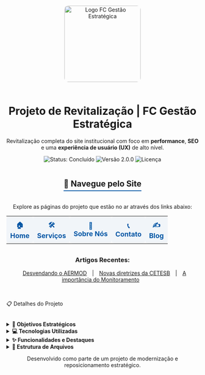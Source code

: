 <div align="center">
<img src="https://cdn-ifmnf.nitrocdn.com/xixizGYjnLRTAIhQbxamOxLcwRPobwga/assets/images/optimized/rev-db1d12f/www.fcgestaoestrategica.com.br/wp-content/uploads/2022/12/logo12-1.jpg" alt="Logo FC Gestão Estratégica" width="200px" style="border-radius: 10px; margin-bottom: 20px;">
<h1><strong>Projeto de Revitalização | FC Gestão Estratégica</strong></h1>
<p>Revitalização completa do site institucional com foco em <strong>performance</strong>, <strong>SEO</strong> e uma <strong>experiência de usuário (UX)</strong> de alto nível.</p>

<p>
<img src="[https://img.shields.io/badge/Status-Conclu%C3%ADdo-brightgreen%3Fstyle%3Dfor-the-badge](https://icons8.com.br/icon/kCNfpZEhheCl/selecionado)" alt="Status: Concluído">
<img src="https://img.shields.io/badge/Vers%C3%A3o-2.0.0-blue%3Fstyle%3Dfor-the-badge" alt="Versão 2.0.0">
<img src="https://img.shields.io/github/license/hbtmarc/fcge%3Fstyle%3Dfor-the-badge%26color%3Dinformational" alt="Licença">
</p>
</div>

<div align="center">
<h2 style="border-bottom: 2px solid #0055A4; padding-bottom: 5px; display: inline-block;">🚀 Navegue pelo Site</h2>
<p>Explore as páginas do projeto que estão no ar através dos links abaixo:</p>
<table width="90%" style="border: none; text-align: center;">
<tr style="background-color: transparent;">
<td style="padding: 10px; border-radius: 8px; background-color: #f1f5f9;">
<a href="https://hbtmarc.github.io/fcge/" style="text-decoration: none; color: #0055A4; font-weight: bold; font-size: 1.1em;">🏠<br>Home</a>
</td>
<td style="padding: 10px; border-radius: 8px; background-color: #f1f5f9;">
<a href="https://hbtmarc.github.io/fcge/servicos.html" style="text-decoration: none; color: #0055A4; font-weight: bold; font-size: 1.1em;">🛠️<br>Serviços</a>
</td>
<td style="padding: 10px; border-radius: 8px; background-color: #f1f5f9;">
<a href="https://hbtmarc.github.io/fcge/sobre.html" style="text-decoration: none; color: #0055A4; font-weight: bold; font-size: 1.1em;">🏢<br>Sobre Nós</a>
</td>
<td style="padding: 10px; border-radius: 8px; background-color: #f1f5f9;">
<a href="https://hbtmarc.github.io/fcge/contato.html" style="text-decoration: none; color: #0055A4; font-weight: bold; font-size: 1.1em;">📞<br>Contato</a>
</td>
<td style="padding: 10px; border-radius: 8px; background-color: #f1f5f9;">
<a href="https://hbtmarc.github.io/fcge/blog.html" style="text-decoration: none; color: #0055A4; font-weight: bold; font-size: 1.1em;">✍️<br>Blog</a>
</td>
</tr>
</table>

<h3 style="margin-top: 2rem;">Artigos Recentes:</h3>
<p>
<a href="https://hbtmarc.github.io/fcge/artigo-aermod.html" style="margin: 0 10px;">Desvendando o AERMOD</a> |
<a href="https://hbtmarc.github.io/fcge/artigo-cetesb.html" style="margin: 0 10px;">Novas diretrizes da CETESB</a> |
<a href="https://hbtmarc.github.io/fcge/artigo-qualidade-ar.html" style="margin: 0 10px;">A importância do Monitoramento</a>
</p>
</div>
<br>
<p></p>
📋 Detalhes do Projeto
<p></p>
<br>
<details>
<summary><strong>🎯 Objetivos Estratégicos</strong></summary>
<br>
O projeto foi guiado pelos seguintes pilares:
<ul>
<li>🎨 <strong>UX/UI Profissional:</strong> Implementar um design moderno, limpo e intuitivo, seguindo as melhores práticas de mercado para transmitir profissionalismo e confiança.</li>
<li>🎯 <strong>Landing Page Focada em Conversão:</strong> Transformar a página inicial em uma ferramenta que guia o usuário de forma clara até a chamada para ação (contato).</li>
<li>🔍 <strong>Otimização para SEO:</strong> Estruturar todo o conteúdo e código para maximizar o ranqueamento orgânico, especialmente para o termo "Estudo de Dispersão Atmosférica".</li>
<li>⚡ <strong>Alta Performance e Segurança:</strong> Utilizar uma arquitetura estática para garantir um site extremamente rápido, seguro e com manutenção simplificada.</li>
<li>📱 <strong>Responsividade Total:</strong> Garantir uma experiência de navegação perfeita e consistente em todos os dispositivos, de desktops a smartphones.</li>
<li>🌐 <strong>Compatibilidade de Hospedagem:</strong> A estrutura simples permite que o site seja hospedado em qualquer serviço comum, sem configurações complexas.</li>
</ul>
</details>

<details>
<summary><strong>💻 Tecnologias Utilizadas</strong></summary>
<br>
A escolha tecnológica priorizou a performance, simplicidade e as melhores ferramentas para um front-end moderno.
<table style="width:100%; border: none;">
<tr style="background-color: transparent;">
<td align="center"><img src="https://img.shields.io/badge/HTML5-E34F26%3Fstyle%3Dfor-the-badge%26logo%3Dhtml5%26logoColor%3Dwhite" alt="HTML5"></td>
<td align="center"><img src="https://img.shields.io/badge/Tailwind_CSS-38B2AC%3Fstyle%3Dfor-the-badge%26logo%3Dtailwind-css%26logoColor%3Dwhite" alt="Tailwind CSS"></td>
<td align="center"><img src="https://img.shields.io/badge/CSS3-1572B6%3Fstyle%3Dfor-the-badge%26logo%3Dcss3%26logoColor%3Dwhite" alt="CSS3"></td>
<td align="center"><img src="https://img.shields.io/badge/JavaScript-F7DF1E%3Fstyle%3Dfor-the-badge%26logo%3Djavascript%26logoColor%3Dblack" alt="JavaScript"></td>
</tr>
</table>
<ul>
<li><strong>HTML5:</strong> Para a estruturação semântica de todo o conteúdo.</li>
<li><strong>Tailwind CSS:</strong> Framework CSS utility-first para a criação de um design moderno e responsivo de forma ágil.</li>
<li><strong>CSS3 Customizado:</strong> Estilos personalizados para animações avançadas, efeitos de hover e parallax.</li>
<li><strong>JavaScript (Vanilla):</strong> Utilizado para interatividade, como animações de scroll e modais, sem a necessidade de bibliotecas pesadas.</li>
</ul>
</details>

<details>
<summary><strong>✨ Funcionalidades e Destaques</strong></summary>
<br>
<ul>
<li>✨ <strong>Animações de Scroll:</strong> Elementos surgem suavemente na tela à medida que o usuário rola a página.</li>
<li>🏞️ <strong>Efeito Parallax:</strong> Seções com imagens de fundo fixas que criam uma percepção de profundidade.</li>
<li>🖱️ <strong>Microinterações:</strong> Efeitos sutis de hover em botões e links que fornecem feedback visual.</li>
<li>📌 <strong>Header Fixo e Inteligente:</strong> O cabeçalho permanece no topo da página durante a navegação para fácil acesso.</li>
<li>🎬 <strong>Modal de Vídeo:</strong> Player de vídeo que abre sobre a página, mantendo o usuário no site.</li>
<li>📰 <strong>Seção de Blog:</strong> Páginas de artigos individuais para aprofundamento de conteúdo e SEO.</li>
</ul>
</details>

<details>
<summary><strong>📂 Estrutura de Arquivos</strong></summary>
<br>
<pre>
/
|-- index.html                    <em>(Landing Page principal)</em>
|-- servicos.html                 <em>(Página detalhada de serviços)</em>
|-- sobre.html                    <em>(Página institucional da empresa)</em>
|-- contato.html                  <em>(Página de contato com formulário)</em>
|-- blog.html                     <em>(Página agregadora para os posts do blog)</em>
|-- artigo-aermod.html            <em>(Página do artigo sobre AERMOD)</em>
|-- artigo-cetesb.html            <em>(Página do artigo sobre CETESB)</em>
|-- artigo-qualidade-ar.html      <em>(Página do artigo sobre Qualidade do Ar)</em>
|-- sitemap.xml                   <em>(Mapa do site para os buscadores)</em>
|-- robots.txt                    <em>(Diretrizes para os robôs de busca)</em>
|-- README.md                     <em>(Esta documentação)</em>
</pre>
</details>

<div align="center">
<p>Desenvolvido como parte de um projeto de modernização e reposicionamento estratégico.</p>
</div>
